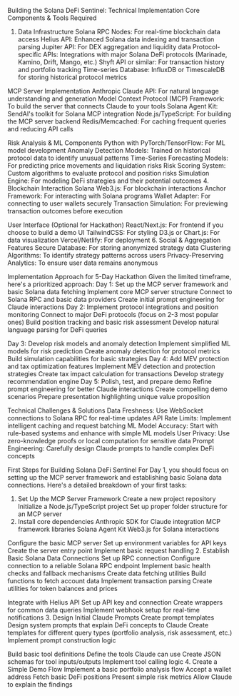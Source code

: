 Building the Solana DeFi Sentinel: Technical Implementation
Core Components & Tools Required
1. Data Infrastructure
Solana RPC Nodes: For real-time blockchain data access
Helius API: Enhanced Solana data indexing and transaction parsing
Jupiter API: For DEX aggregation and liquidity data
Protocol-specific APIs: Integrations with major Solana DeFi protocols (Marinade, Kamino, Drift, Mango, etc.)
Shyft API or similar: For transaction history and portfolio tracking
Time-series Database: InfluxDB or TimescaleDB for storing historical protocol metrics


MCP Server Implementation
Anthropic Claude API: For natural language understanding and generation
Model Context Protocol (MCP) Framework: To build the server that connects Claude to your tools
Solana Agent Kit: SendAI's toolkit for Solana MCP integration
Node.js/TypeScript: For building the MCP server backend
Redis/Memcached: For caching frequent queries and reducing API calls



Risk Analysis & ML Components
Python with PyTorch/TensorFlow: For ML model development
Anomaly Detection Models: Trained on historical protocol data to identify unusual patterns
Time-Series Forecasting Models: For predicting price movements and liquidation risks
Risk Scoring System: Custom algorithms to evaluate protocol and position risks
Simulation Engine: For modeling DeFi strategies and their potential outcomes
4. Blockchain Interaction
Solana Web3.js: For blockchain interactions
Anchor Framework: For interacting with Solana programs
Wallet Adapter: For connecting to user wallets securely
Transaction Simulation: For previewing transaction outcomes before execution



User Interface (Optional for Hackathon)
React/Next.js: For frontend if you choose to build a demo UI
TailwindCSS: For styling
D3.js or Chart.js: For data visualization
Vercel/Netlify: For deployment
6. Social & Aggregation Features
Secure Database: For storing anonymized strategy data
Clustering Algorithms: To identify strategy patterns across users
Privacy-Preserving Analytics: To ensure user data remains anonymous




Implementation Approach for 5-Day Hackathon
Given the limited timeframe, here's a prioritized approach:
Day 1: Set up the MCP server framework and basic Solana data fetching
Implement core MCP server structure
Connect to Solana RPC and basic data providers
Create initial prompt engineering for Claude interactions
Day 2: Implement protocol integrations and position monitoring
Connect to major DeFi protocols (focus on 2-3 most popular ones)
Build position tracking and basic risk assessment
Develop natural language parsing for DeFi queries


Day 3: Develop risk models and anomaly detection
Implement simplified ML models for risk prediction
Create anomaly detection for protocol metrics
Build simulation capabilities for basic strategies
Day 4: Add MEV protection and tax optimization features
Implement MEV detection and protection strategies
Create tax impact calculation for transactions
Develop strategy recommendation engine
Day 5: Polish, test, and prepare demo
Refine prompt engineering for better Claude interactions
Create compelling demo scenarios
Prepare presentation highlighting unique value proposition


Technical Challenges & Solutions
Data Freshness: Use WebSocket connections to Solana RPC for real-time updates
API Rate Limits: Implement intelligent caching and request batching
ML Model Accuracy: Start with rule-based systems and enhance with simple ML models
User Privacy: Use zero-knowledge proofs or local computation for sensitive data
Prompt Engineering: Carefully design Claude prompts to handle complex DeFi concepts



First Steps for Building Solana DeFi Sentinel
For Day 1, you should focus on setting up the MCP server framework and establishing basic Solana data connections. Here's a detailed breakdown of your first tasks:
1. Set Up the MCP Server Framework
Create a new project repository
Initialize a Node.js/TypeScript project
Set up proper folder structure for an MCP server
2. Install core dependencies
Anthropic SDK for Claude integration
MCP framework libraries
Solana Agent Kit
Web3.js for Solana interactions


Configure the basic MCP server
Set up environment variables for API keys
Create the server entry point
Implement basic request handling
2. Establish Basic Solana Data Connections
Set up RPC connection
Configure connection to a reliable Solana RPC endpoint
Implement basic health checks and fallback mechanisms
Create data fetching utilities
Build functions to fetch account data
Implement transaction parsing
Create utilities for token balances and prices


Integrate with Helius API
Set up API key and connection
Create wrappers for common data queries
Implement webhook setup for real-time notifications
3. Design Initial Claude Prompts
Create prompt templates
Design system prompts that explain DeFi concepts to Claude
Create templates for different query types (portfolio analysis, risk assessment, etc.)
Implement prompt construction logic



Build basic tool definitions
Define the tools Claude can use
Create JSON schemas for tool inputs/outputs
Implement tool calling logic
4. Create a Simple Demo Flow
Implement a basic portfolio analysis flow
Accept a wallet address
Fetch basic DeFi positions
Present simple risk metrics
Allow Claude to explain the findings


